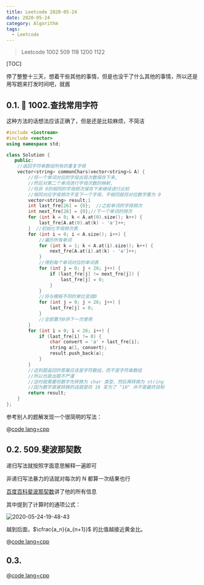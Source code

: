 ```yaml
---
title: Leetcode 2020-05-24
date: 2020-05-24
category: Algorithm
tags:
  - Leetcode
---
```


>Leetcode 1002 509 118 1200 1122

<!-- more -->
[TOC]

停了整整十三天，想着干些其他的事情，但是也没干了什么其他的事情，所以还是用写题来打发时间吧，就酱

## 0.1. 📌 1002.查找常用字符

这种方法的话想法应该正确了，但是还是比较麻烦，不简洁

```cpp
#include <iostream>
#include <vector>
using namespace std;

class Solution {
   public:
    //返回字符串数组所有的重复字母
    vector<string> commonChars(vector<string>& A) {
        //将一个单词对应的字母出现次数保存下来,
        //然后对第二个单词进行字母次数的映射,
        //将非 0的相同的字母频次保存下来继续进行比较
        //相同对应字母频次不变下一个字母，不相同就将对应数字置为 0
        vector<string> result;1
        int last_fre[26] = {0};  //之前单词的字母频次
        int next_fre[26] = {0};//下一个单词的频次
        for (int k = 0; k < A.at(0).size(); k++) {
            last_fre[A.at(0).at(k) - 'a']++;
        }  //初始化字母频次表
        for (int i = 0; i < A.size(); i++) {
            //遍历所有单词
            for (int k = 1; k < A.at(i).size(); k++) {
                next_fre[A.at(i).at(k) - 'a']++;
            }
            //得到每个单词对应的单词表
            for (int j = 0; j < 26; j++) {
                if (last_fre[j] != next_fre[j]) {
                    last_fre[j] = 0;
                }
            }
            //将与模板不同的单位变成0
            for (int j = 0; j < 26; j++) {
                last_fre[j] = 0;
            }
            //全部置为0供下一次使用
        }
        for (int i = 0; i < 26; i++) {
            if (last_fre[i] != 0) {
                char convert = 'a' + last_fre[i];
                string a(1, convert);
                result.push_back(a);
            }
        }
        //这到题返回的答案应该是字符数组，而不是字符串数组
        //所以也是出题不严谨
        //这时就需要将数字先转换为 char 类型，然后再转换为 string
        //因为数字直接转换的话就是将 10 变为了 "10" 并不是最终目标
        return result;
    }
};
```

参考别人的题解发现一个很简明的写法：

@[code lang=cpp](@/code/leetcode/1002.查找常用字符.cpp/)

## 0.2. 509.斐波那契数

递归写法就按照字面意思解释一遍即可

非递归写法暴力的话就对每次的 N 都算一次结果也行

[百度百科斐波那契数](https://baike.baidu.com/item/%E6%96%90%E6%B3%A2%E9%82%A3%E5%A5%91%E6%95%B0%E5%88%97)讲了他的所有信息

其中提到了计算时的通项公式：

![2020-05-24-19-48-43](https://raw.githubusercontent.com/fengwei2002/Pictures_02/master/img/2020-05-24-19-48-43.png)

越到后面，$\cfrac{a_n}{a_{n+1}}$ 的比值越接近黄金比。

@[code lang=cpp](@/code/leetcode/509.斐波那契数.cpp/)

## 0.3. 

@[code lang=cpp](@/code/leetcode/.cpp/)
